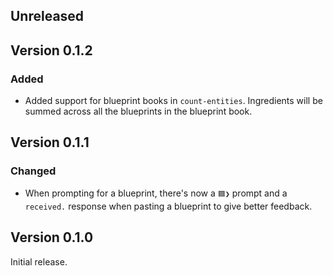 ## Unreleased

## Version 0.1.2

### Added
- Added support for blueprint books in `count-entities`. Ingredients will be summed across all the blueprints in the blueprint book.

## Version 0.1.1

### Changed
- When prompting for a blueprint, there's now a `🟦❯` prompt and a `received.` response when pasting a blueprint to give better feedback.

## Version 0.1.0

Initial release.
